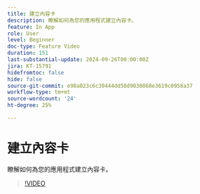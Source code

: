 ```yaml
---
title: 建立內容卡
description: 瞭解如何為您的應用程式建立內容卡。
feature: In App
role: User
level: Beginner
doc-type: Feature Video
duration: 151
last-substantial-update: 2024-09-26T00:00:00Z
jira: KT-15791
hidefromtoc: false
hide: false
source-git-commit: e98a023c6c30444dd58d9030868e3619c0958a37
workflow-type: tm+mt
source-wordcount: '24'
ht-degree: 25%

---
```



# 建立內容卡

瞭解如何為您的應用程式建立內容卡。

>[!VIDEO](https://video.tv.adobe.com/v/3434783/?learn=on)
